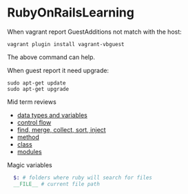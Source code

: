 # RubyOnRailsLearning


When vagrant report GuestAdditions not match with the host:

```shell
vagrant plugin install vagrant-vbguest
```
The above command can help.

When guest report it need upgrade:

```shell
sudo apt-get update
sudo apt-get upgrade
```

Mid term reviews
  * [data types and variables](reviews/mid-review-data_types.md)
  * [control flow](reviews/control_flow.md)
  * [find, merge, collect, sort, inject](reviews/code_block.md)
  * [method](reviews/method.md)
  * [class](reviews/class.md)
  * [modules](review/modules.md)
  
Magic variables
``` ruby
  $: # folders where ruby will search for files
  __FILE__ # current file path
```
